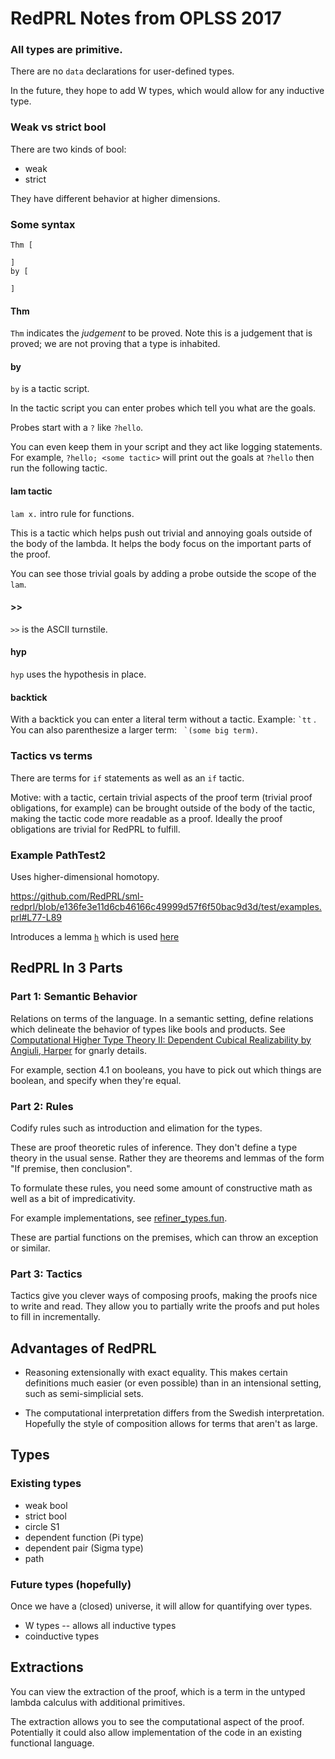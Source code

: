 # RedPRL Notes from OPLSS 2017

### All types are primitive.
There are no `data` declarations for user-defined types.

In the future, they hope to add W types, which would allow for any inductive type.

### Weak vs strict bool
There are two kinds of bool:
* weak
* strict

They have different behavior at higher dimensions.

### Some syntax
```
Thm [

]
by [

]
```

#### Thm
`Thm` indicates the _judgement_ to be proved. Note this is a judgement that is proved; we are not proving that a type is inhabited.

#### by
`by` is a tactic script.

In the tactic script you can enter probes which tell you what are the goals.

Probes start with a `?` like `?hello`. 

You can even keep them in your script and they act like logging statements. For example, `?hello; <some tactic>` will print out the goals at `?hello` then run the following tactic.

#### lam tactic
`lam x.` intro rule for functions.

This is a tactic which helps push out trivial and annoying goals outside of the body of the lambda. It helps the body focus on the important parts of the proof.

You can see those trivial goals by adding a probe outside the scope of the `lam`.

#### >>
`>>` is the ASCII turnstile.

#### hyp
`hyp` uses the hypothesis in place.

#### backtick
With a backtick you can enter a literal term without a tactic. Example: `` `tt `` . You can also parenthesize a larger term: `` `(some big term)``.

### Tactics vs terms
There are terms for `if` statements as well as an `if` tactic.

Motive: with a tactic, certain trivial aspects of the proof term (trivial proof obligations, for example) can be brought outside of the body of the tactic, making the tactic code more readable as a proof. Ideally the proof obligations are trivial for RedPRL to fulfill.

### Example PathTest2
Uses higher-dimensional homotopy.

https://github.com/RedPRL/sml-redprl/blob/e136fe3e11d6cb46166c49999d57f6f50bac9d3d/test/examples.prl#L77-L89

Introduces a lemma [`h`](https://github.com/RedPRL/sml-redprl/blob/e136fe3e11d6cb46166c49999d57f6f50bac9d3d/test/examples.prl#L83-L84) which is used [here](https://github.com/RedPRL/sml-redprl/blob/e136fe3e11d6cb46166c49999d57f6f50bac9d3d/test/examples.prl#L85)

## RedPRL In 3 Parts

### Part 1: Semantic Behavior
Relations on terms of the language. In a semantic setting, define relations which delineate the behavior of types like bools and products. See [Computational Higher Type Theory II: Dependent Cubical Realizability by Angiuli, Harper](https://arxiv.org/abs/1606.09638) for gnarly details.

For example, section 4.1 on booleans, you have to pick out which things are boolean, and specify when they're equal.

### Part 2: Rules
Codify rules such as introduction and elimation for the types.

These are proof theoretic rules of inference. They don't define a type theory in the usual sense. Rather they are theorems and lemmas of the form "If premise, then conclusion".

To formulate these rules, you need some amount of constructive math as well as a bit of impredicativity.

For example implementations, see [refiner_types.fun](https://github.com/RedPRL/sml-redprl/blob/e136fe3e11d6cb46166c49999d57f6f50bac9d3d/src/redprl/refiner_types.fun#L18).

These are partial functions on the premises, which can throw an exception or similar.

### Part 3: Tactics
Tactics give you clever ways of composing proofs, making the proofs nice to write and read. They allow you to partially write the proofs and put holes to fill in incrementally.

## Advantages of RedPRL
* Reasoning extensionally with exact equality. This makes certain definitions much easier (or even possible) than in an intensional setting, such as semi-simplicial sets.

* The computational interpretation differs from the Swedish interpretation. Hopefully the style of composition allows for terms that aren't as large.

## Types
### Existing types
* weak bool
* strict bool
* circle S1
* dependent function (Pi type)
* dependent pair (Sigma type)
* path

### Future types (hopefully)
Once we have a (closed) universe, it will allow for quantifying over types.

* W types -- allows all inductive types
* coinductive types

## Extractions
You can view the extraction of the proof, which is a term in the untyped lambda calculus with additional primitives.

The extraction allows you to see the computational aspect of the proof. Potentially it could also allow implementation of the code in an existing functional language.
